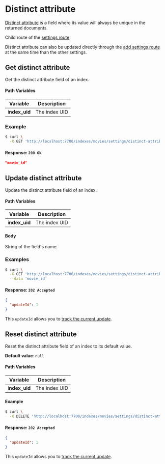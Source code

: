 # Distinct attribute

[Distinct attribute](/guides/advanced_guides/distinct.md) is a field where its value will always be unique in the returned documents.

Child route of the [settings route](/references/settings.md).

Distinct attribute can also be updated directly through the [add settings route](/references/settings.md#add-settings) at the same time than the other settings.

## Get distinct attribute

<RouteHighlighter method="GET" route="/indexes/:index_uid/settings/distinct-attribute" />

Get the distinct attribute field of an index.

#### Path Variables

| Variable          | Description           |
|-------------------|-----------------------|
| **index_uid**         | The index UID |

### Example

```bash
$ curl \
  -X GET 'http://localhost:7700/indexes/movies/settings/distinct-attribute'
```

#### Response: `200 Ok`

```json
"movie_id"
```

## Update distinct attribute

<RouteHighlighter method="POST" route="/indexes/:index_uid/settings/distinct-attribute" />

Update the distinct attribute field of an index.

#### Path Variables

| Variable          | Description           |
|-------------------|-----------------------|
| **index_uid** | The index UID |

#### Body

String of the field's name.

### Examples

```bash
$ curl \
  -X GET 'http://localhost:7700/indexes/movies/settings/distinct-attribute' \
  --data 'movie_id'
```

#### Response: `202 Accepted`

```json
{
  "updateId": 1
}
```
This `updateId` allows you to [track the current update](/references/updates.md).

## Reset distinct attribute

<RouteHighlighter method="DELETE" route="/indexes/:index_uid/settings/distinct-attribute"/>

Reset the distinct attribute field of an index to its default value.

**Default value**: `null`

#### Path Variables

| Variable          | Description           |
|-------------------|-----------------------|
| **index_uid** | The index UID |

#### Example
```bash
$ curl \
  -X DELETE 'http://localhost:7700/indexes/movies/settings/distinct-attribute'
```

#### Response: `202 Accepted`

```json
{
  "updateId": 1
}
```
This `updateId` allows you to [track the current update](/references/updates.md).
